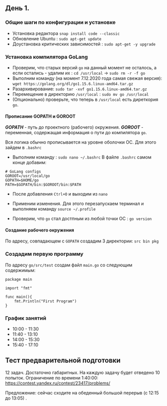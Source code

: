 ## День 1.

### Общие шаги по конфигурации и установке
* Установка редактора ```snap install code --classic```
* Обновление Ubuntu : ```sudo apt-get update```
* Доустановка критических зависимостей : ```sudo apt-get -y upgrade```

### Установка компилятора GoLang
* Проверим, что старых версий ```go``` на данный момент не осталось, а если остались - удалим их : ```cd /usr/local``` -> ```sudo rm -r -f go```
* Выполним команду (на момент 7.12.2020 года самая свежая версия): ```wget https://golang.org/dl/go1.15.6.linux-amd64.tar.gz```
* Разархивирование: ```sudo tar -xvf go1.15.6.linux-amd64.tar.gz```
* Перемещение в директорию ```/usr/local``` : ```sudo mv go /usr/local```
* (Опционально) проверьте, что теперь в ```/usr/local``` есть диреткория ```go```.

#### Прописание GOPATH и GOROOT
***GOPATH*** - путь до проектного (рабочего) окружения.
***GOROOT*** - переменная, содержащая информация о пути до компилятора ```go```.

Вся логика обычно прописывается на уровне оболочки ОС. Для этого зайдем в ```.bashrc```
* Выполним команду : ```sudo nano ~/.bashrc```
В файле ```.bashrc``` самом конце добавим:
```
# GoLang configs
GOROOT=/usr/local/go
GOPATH=$HOME/go
PATH=$GOPATH/bin:$GOROOT/bin:$PATH
```
* После добавления ```Ctrl+O``` и выходим из ```nano```
* Применим изменения. Для этого перезапускаем терминал и выполняем команду ```source ~/.profile```

* Проверим, что ```go``` стал достпным из любой точки ОС : ```go version``` 


#### Создание рабочего окружения
По адресу, совпадающем с ```GOPATH``` создадим 3 директории: ```src bin pkg```

### Создадим первую программу
По адресу ```go/src/test``` создам файл ```main.go``` со следующим содержимым:
```
package main

import "fmt"

func main(){
    fmt.Println("First Program")
}
```



### График занятий
* 10:00 - 11:30
* 11:40 - 13:10
* 14:00 - 15:30
* 15:40 - 17:10



## Тест предварительной подготовки
12 задач. Достаточно габаритных.
На каждую задачу будет отведено 10 попыток.
Ограничение по времени 1:40:00:  https://contest.yandex.ru/contest/23417/problems/

Предложение: сейчас сходите на обеденный большой перерыв (с 12:15 до 13:05) . 